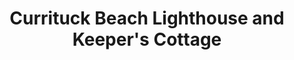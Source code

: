---
layout: repo
title: "Currituck Beach Lighthouse and Keeper's Cottage"
id: 4683
permalink: repos/4683/
---